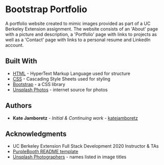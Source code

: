 # Bootstrap Portfolio

A portfolio website created to mimic images provided as part of a UC Berkeley Extension assignment. The website consists of an 'About' page with a picture and description, a 'Portfolio' page with links to projects as well as a 'Contact' page with links to a personal resume and LinkedIn account.

## Built With

- [HTML](https://developer.mozilla.org/en-US/docs/Web/HTML) - HyperText Markup Language used for structure
- [CSS](https://developer.mozilla.org/en-US/docs/Web/CSS) - Cascading Style Sheets used for styling
- [Bootstrap](https://getbootstrap.com) - a CSS library
- [Unsplash Photos](https://unsplash.com) - internet source for photos

## Authors

- **Kate Jamboretz** - _Initial & Continuing work_ - [katejamboretz](https://github.com/katejamboretz)

## Acknowledgments

- UC Berkeley Extension Full Stack Development 2020 Instructor & TAs
- [PurpleBooth README template](https://gist.github.com/PurpleBooth/109311bb0361f32d87a2)
- [Unsplash Photographers](https://unsplash.com) - names listed in image titles
